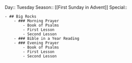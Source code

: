 Day:: Tuesday
Season:: [[First Sunday in Advent]]
Special::

	- ## Big Rocks
		- ### Morning Prayer
			- Book of Psalms
			- First Lesson
			- Second Lesson
		- ### Bible in a Year Reading
		- ### Evening Prayer
			- Book of Psalms
			- First Lesson
			- Second Lesson